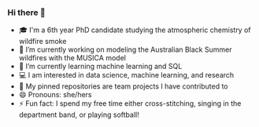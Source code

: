 ### Hi there 👋

<!--
**cdfredrickson/cdfredrickson** is a ✨ _special_ ✨ repository because its `README.md` (this file) appears on your GitHub profile.

Here are some ideas to get you started:

- 🔭 I’m currently working on ...
- 🌱 I’m currently learning ...
- 👯 I’m looking to collaborate on ...
- 🤔 I’m looking for help with ...
- 💬 Ask me about ...
- 📫 How to reach me: ...
- 😄 Pronouns: ...
- ⚡ Fun fact: ...
-->

- 🎓 I'm a 6th year PhD candidate studying the atmospheric chemistry of wildfire smoke
- 🔭 I’m currently working on modeling the Australian Black Summer wildfires with the MUSICA model
- 🌱 I’m currently learning machine learning and SQL
- 💻 I am interested in data science, machine learning, and research
- 📌 My pinned repositories are team projects I have contributed to
- 😄 Pronouns: she/hers
- ⚡ Fun fact: I spend my free time either cross-stitching, singing in the department band, or playing softball!
